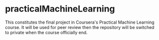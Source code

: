# practicalMachineLearning
 
This constitutes the final project in Coursera's Practical Machine Learning 
course. It will be used for peer review then the repository will be switched to 
private when the course officially end.